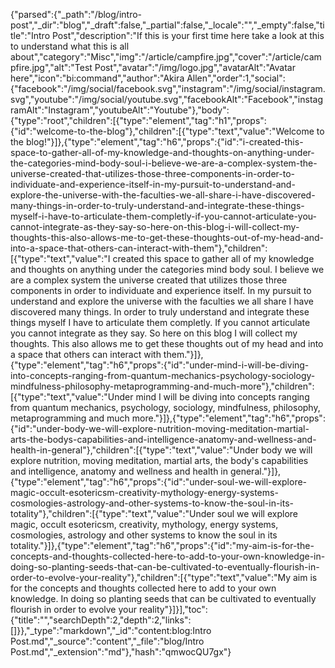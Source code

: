 {"parsed":{"_path":"/blog/intro-post","_dir":"blog","_draft":false,"_partial":false,"_locale":"","_empty":false,"title":"Intro Post","description":"If this is your first time here take a look at this to understand what this is all about","category":"Misc","img":"/article/campfire.jpg","cover":"/article/campfire.jpg","alt":"Test Post","avatar":"/img/logo.jpg","avatarAlt":"Avatar here","icon":"bi:command","author":"Akira Allen","order":1,"social":{"facebook":"/img/social/facebook.svg","instagram":"/img/social/instagram.svg","youtube":"/img/social/youtube.svg","facebookAlt":"Facebook","instagramAlt":"Instagram","youtubeAlt":"Youtube"},"body":{"type":"root","children":[{"type":"element","tag":"h1","props":{"id":"welcome-to-the-blog"},"children":[{"type":"text","value":"Welcome to the blog!"}]},{"type":"element","tag":"h6","props":{"id":"i-created-this-space-to-gather-all-of-my-knowledge-and-thoughts-on-anything-under-the-categories-mind-body-soul-i-believe-we-are-a-complex-system-the-universe-created-that-utilizes-those-three-components-in-order-to-individuate-and-experience-itself-in-my-pursuit-to-understand-and-explore-the-universe-with-the-faculties-we-all-share-i-have-discovered-many-things-in-order-to-truly-understand-and-integrate-these-things-myself-i-have-to-articulate-them-completly-if-you-cannot-articulate-you-cannot-integrate-as-they-say-so-here-on-this-blog-i-will-collect-my-thoughts-this-also-allows-me-to-get-these-thoughts-out-of-my-head-and-into-a-space-that-others-can-interact-with-them"},"children":[{"type":"text","value":"I created this space to gather all of my knowledge and thoughts on anything under the categories mind body soul. I believe we are a complex system the universe created that utilizes those three components in order to individuate and experience itself. In my pursuit to understand and explore the universe with the faculties we all share I have discovered many things. In order to truly understand and integrate these things myself I have to articulate them completly. If you cannot articulate you cannot integrate as they say. So here on this blog I will collect my thoughts. This also allows me to get these thoughts out of my head and into a space that others can interact with them."}]},{"type":"element","tag":"h6","props":{"id":"under-mind-i-will-be-diving-into-concepts-ranging-from-quantum-mechanics-psychology-sociology-mindfulness-philosophy-metaprogramming-and-much-more"},"children":[{"type":"text","value":"Under mind I will be diving into concepts ranging from quantum mechanics, psychology, sociology, mindfulness, philosophy, metaprogramming and much more."}]},{"type":"element","tag":"h6","props":{"id":"under-body-we-will-explore-nutrition-moving-meditation-martial-arts-the-bodys-capabilities-and-intelligence-anatomy-and-wellness-and-health-in-general"},"children":[{"type":"text","value":"Under body we will explore nutrition, moving meditation, martial arts, the body's capabilities and intelligence, anatomy and wellness and health in general."}]},{"type":"element","tag":"h6","props":{"id":"under-soul-we-will-explore-magic-occult-esotericsm-creativity-mythology-energy-systems-cosmologies-astrology-and-other-systems-to-know-the-soul-in-its-totality"},"children":[{"type":"text","value":"Under soul we will explore magic, occult esotericsm, creativity, mythology, energy systems, cosmologies, astrology and other systems to know the soul in its totality."}]},{"type":"element","tag":"h6","props":{"id":"my-aim-is-for-the-concepts-and-thoughts-collected-here-to-add-to-your-own-knowledge-in-doing-so-planting-seeds-that-can-be-cultivated-to-eventually-flourish-in-order-to-evolve-your-reality"},"children":[{"type":"text","value":"My aim is for the concepts and thoughts collected here to add to your own knowledge. In doing so planting seeds that can be cultivated to eventually flourish in order to evolve your reality"}]}],"toc":{"title":"","searchDepth":2,"depth":2,"links":[]}},"_type":"markdown","_id":"content:blog:Intro Post.md","_source":"content","_file":"blog/Intro Post.md","_extension":"md"},"hash":"qmwocQU7gx"}